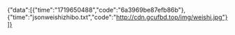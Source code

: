 {"data":[{"time":"1719650488","code":"6a3969be87efb86b"},{"time":"jsonweishizhibo.txt","code":"http://cdn.gcufbd.top/img/weishi.jpg"}]}
